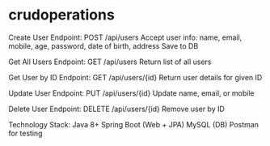 # crudoperations
Create User
Endpoint: POST /api/users
Accept user info: name, email, mobile, age, password, date of birth, address
Save to DB

Get All Users
Endpoint: GET /api/users
Return list of all users

Get User by ID
Endpoint: GET /api/users/{id}
Return user details for given ID

Update User
Endpoint: PUT /api/users/{id}
Update name, email, or mobile

Delete User
Endpoint: DELETE /api/users/{id}
Remove user by ID

Technology Stack:
Java 8+
Spring Boot (Web + JPA)
MySQL (DB)
Postman for testing


